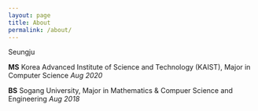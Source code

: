 ```yaml
---
layout: page
title: About
permalink: /about/
---
```


Seungju

**MS** Korea Advanced Institute of Science and Technology (KAIST), Major in Computer Science *Aug 2020*

**BS** Sogang University, Major in Mathematics & Compuer Science and Engineering *Aug 2018*
